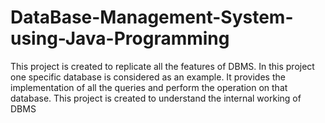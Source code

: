 # DataBase-Management-System-using-Java-Programming
This project is created to replicate all the features of DBMS. In this project one specific database is considered as an example. It provides the implementation of all the queries and perform the operation on that database. This project is created to understand the internal working of DBMS

